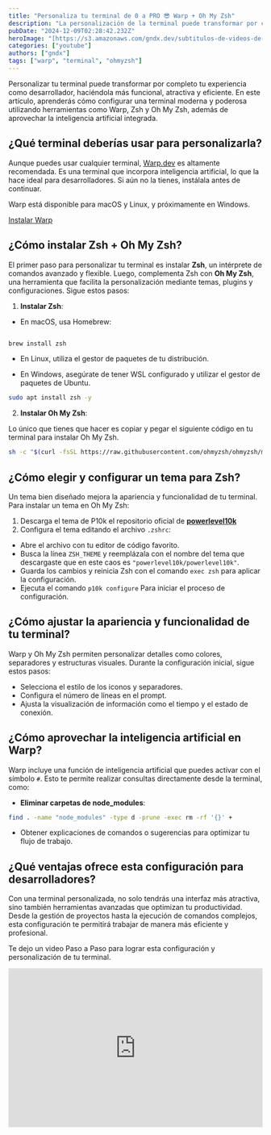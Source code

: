 ```yaml
---
title: "Personaliza tu terminal de 0 a PRO 😎 Warp + Oh My Zsh"
description: "La personalización de la terminal puede transformar por completo tu experiencia como desarrollador, pasando de una interfaz básica y poco atractiva a una herramienta potente y visualmente impresionante. Con Warp, una terminal inteligente que incorpora IA, junto con algunas configuraciones específicas, podrás crear un entorno de desarrollo más eficiente y agradable."
pubDate: "2024-12-09T02:28:42.232Z"
heroImage: "[https://s3.amazonaws.com/gndx.dev/subtitulos-de-videos-de-youtube.png](https://s3.us-east-1.amazonaws.com/gndx.dev/personaliza-tu-terminal-warpdotdev.png)"
categories: ["youtube"]
authors: ["gndx"]
tags: ["warp", "terminal", "ohmyzsh"]
---
```


Personalizar tu terminal puede transformar por completo tu experiencia como desarrollador, haciéndola más funcional, atractiva y eficiente. En este artículo, aprenderás cómo configurar una terminal moderna y poderosa utilizando herramientas como Warp, Zsh y Oh My Zsh, además de aprovechar la inteligencia artificial integrada.

  

## ¿Qué terminal deberías usar para personalizarla?


Aunque puedes usar cualquier terminal, [Warp.dev](https://warp.dev) es altamente recomendada. Es una terminal que incorpora inteligencia artificial, lo que la hace ideal para desarrolladores. Si aún no la tienes, instálala antes de continuar. 

Warp está disponible para macOS y Linux, y próximamente en Windows.

[Instalar Warp](https://app.warp.dev/referral/2YXKGD) 

## ¿Cómo instalar Zsh + Oh My Zsh?

El primer paso para personalizar tu terminal es instalar **Zsh**, un intérprete de comandos avanzado y flexible. Luego, complementa Zsh con **Oh My Zsh**, una herramienta que facilita la personalización mediante temas, plugins y configuraciones. Sigue estos pasos:

 
1. **Instalar Zsh**:

- En macOS, usa Homebrew:

```bash

brew install zsh

```

- En Linux, utiliza el gestor de paquetes de tu distribución.

- En Windows, asegúrate de tener WSL configurado y utilizar el gestor de paquetes de Ubuntu.

```bash
sudo apt install zsh -y
```

  

2. **Instalar Oh My Zsh**:

Lo único que tienes que hacer es copiar y pegar el siguiente código en tu terminal para instalar Oh My Zsh.

```bash
sh -c "$(curl -fsSL https://raw.githubusercontent.com/ohmyzsh/ohmyzsh/master/tools/install.sh)"
```

 

## ¿Cómo elegir y configurar un tema para Zsh?

  Un tema bien diseñado mejora la apariencia y funcionalidad de tu terminal. Para instalar un tema en Oh My Zsh:

1. Descarga el tema de P10k el repositorio oficial de **[powerlevel10k](https://github.com/romkatv/powerlevel10k)**
2. Configura el tema editando el archivo `.zshrc`:

- Abre el archivo con tu editor de código favorito.
- Busca la línea `ZSH_THEME` y reemplázala con el nombre del tema que descargaste que en este caos es `"powerlevel10k/powerlevel10k"`.
- Guarda los cambios y reinicia Zsh con el comando `exec zsh` para aplicar la configuración.
- Ejecuta el comando `p10k configure` Para iniciar el proceso de configuración.
 
 
## ¿Cómo ajustar la apariencia y funcionalidad de tu terminal?

Warp y Oh My Zsh permiten personalizar detalles como colores, separadores y estructuras visuales. Durante la configuración inicial, sigue estos pasos:

- Selecciona el estilo de los iconos y separadores.
- Configura el número de líneas en el prompt.
- Ajusta la visualización de información como el tiempo y el estado de conexión.

  

## ¿Cómo aprovechar la inteligencia artificial en Warp?

Warp incluye una función de inteligencia artificial que puedes activar con el símbolo `#`. Esto te permite realizar consultas directamente desde la terminal, como:


- **Eliminar  carpetas de node_modules**:

```bash
find . -name "node_modules" -type d -prune -exec rm -rf '{}' +
```

- Obtener explicaciones de comandos o sugerencias para optimizar tu flujo de trabajo.


## ¿Qué ventajas ofrece esta configuración para desarrolladores?

Con una terminal personalizada, no solo tendrás una interfaz más atractiva, sino también herramientas avanzadas que optimizan tu productividad. Desde la gestión de proyectos hasta la ejecución de comandos complejos, esta configuración te permitirá trabajar de manera más eficiente y profesional.

Te dejo un video Paso a Paso para lograr esta configuración y personalización de tu terminal. 


<iframe width="100%" height="315" src="https://www.youtube.com/embed/tuLkWShN8V4?si=UEyBsnY10e662ZdG" title="YouTube video player" frameborder="0" allow="accelerometer; autoplay; clipboard-write; encrypted-media; gyroscope; picture-in-picture; web-share" referrerpolicy="strict-origin-when-cross-origin" allowfullscreen></iframe>
